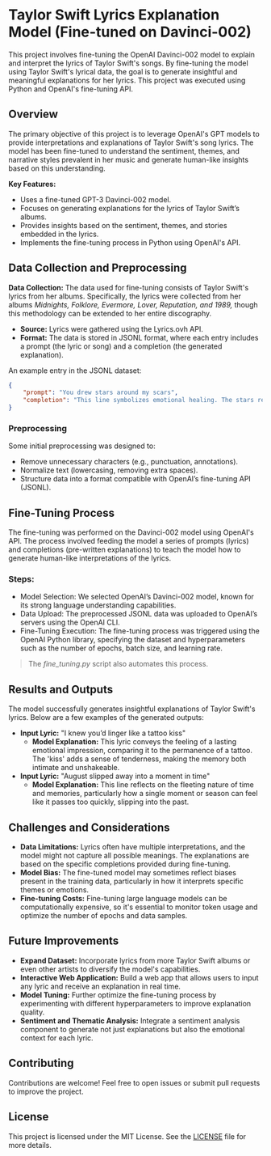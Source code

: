 # Taylor Swift Lyrics Explanation Model (Fine-tuned on Davinci-002)

This project involves fine-tuning the OpenAI Davinci-002 model to explain and interpret the lyrics of Taylor Swift's songs. By fine-tuning the model using Taylor Swift's lyrical data, the goal is to generate insightful and meaningful explanations for her lyrics. This project was executed using Python and OpenAI's fine-tuning API.

## Overview
The primary objective of this project is to leverage OpenAI's GPT models to provide interpretations and explanations of Taylor Swift's song lyrics. The model has been fine-tuned to understand the sentiment, themes, and narrative styles prevalent in her music and generate human-like insights based on this understanding.

**Key Features:**

- Uses a fine-tuned GPT-3 Davinci-002 model.  
- Focuses on generating explanations for the lyrics of Taylor Swift’s albums.  
- Provides insights based on the sentiment, themes, and stories embedded in the lyrics.  
- Implements the fine-tuning process in Python using OpenAI's API.

## Data Collection and Preprocessing
**Data Collection:** The data used for fine-tuning consists of Taylor Swift's lyrics from her albums. Specifically, the lyrics were collected from her albums *Midnights, Folklore, Evermore, Lover, Reputation, and 1989,* though this methodology can be extended to her entire discography.

- **Source:** Lyrics were gathered using the Lyrics.ovh API.
- **Format:** The data is stored in JSONL format, where each entry includes a prompt (the lyric or song) and a completion (the generated explanation).

An example entry in the JSONL dataset:
```json
{
    "prompt": "You drew stars around my scars",
    "completion": "This line symbolizes emotional healing. The stars represent hope and beauty, while scars symbolize past pain. The image suggests that someone brought light and beauty to the narrator's painful experiences."
}
```

### Preprocessing
Some initial preprocessing was designed to:

- Remove unnecessary characters (e.g., punctuation, annotations).  
- Normalize text (lowercasing, removing extra spaces).  
- Structure data into a format compatible with OpenAI’s fine-tuning API (JSONL).

## Fine-Tuning Process
The fine-tuning was performed on the Davinci-002 model using OpenAI's API. The process involved feeding the model a series of prompts (lyrics) and completions (pre-written explanations) to teach the model how to generate human-like interpretations of the lyrics.

### Steps:
- Model Selection: We selected OpenAI’s Davinci-002 model, known for its strong language understanding capabilities.  
- Data Upload: The preprocessed JSONL data was uploaded to OpenAI’s servers using the OpenAI CLI.  
- Fine-Tuning Execution: The fine-tuning process was triggered using the OpenAI Python library, specifying the dataset and hyperparameters such as the number of epochs, batch size, and learning rate.

>The *fine_tuning.py* script also automates this process.

## Results and Outputs
The model successfully generates insightful explanations of Taylor Swift's lyrics. Below are a few examples of the generated outputs:  

- **Input Lyric:** "I knew you’d linger like a tattoo kiss"  
  - **Model Explanation:** This lyric conveys the feeling of a lasting emotional impression, comparing it to the permanence of a tattoo. The 'kiss' adds a sense of tenderness, making the memory both intimate and unshakeable.  
- **Input Lyric:** "August slipped away into a moment in time"
  - **Model Explanation:** This line reflects on the fleeting nature of time and memories, particularly how a single moment or season can feel like it passes too quickly, slipping into the past.

## Challenges and Considerations
- **Data Limitations:** Lyrics often have multiple interpretations, and the model might not capture all possible meanings. The explanations are based on the specific completions provided during fine-tuning.  
- **Model Bias:** The fine-tuned model may sometimes reflect biases present in the training data, particularly in how it interprets specific themes or emotions.  
- **Fine-tuning Costs:** Fine-tuning large language models can be computationally expensive, so it's essential to monitor token usage and optimize the number of epochs and data samples.

## Future Improvements
- **Expand Dataset:** Incorporate lyrics from more Taylor Swift albums or even other artists to diversify the model's capabilities.  
- **Interactive Web Application:** Build a web app that allows users to input any lyric and receive an explanation in real time.  
- **Model Tuning:** Further optimize the fine-tuning process by experimenting with different hyperparameters to improve explanation quality.  
- **Sentiment and Thematic Analysis:** Integrate a sentiment analysis component to generate not just explanations but also the emotional context for each lyric.  

## Contributing
Contributions are welcome! Feel free to open issues or submit pull requests to improve the project.

## License
This project is licensed under the MIT License. See the [LICENSE](LICENSE) file for more details.
